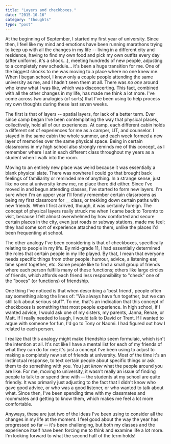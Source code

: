 ```yaml
---
title: "Layers and checkboxes."
date: "2015-10-16"
category: "thoughts"
type: "post"
---
```


At the beginning of September, I started my first year of university. Since then, I feel like my mind and emotions have been running marathons trying to keep up with all the changes in my life -- living in a different city and residence, having to find my own food and pick my own outfits every day (after uniforms, it's a shock...), meeting hundreds of new people, adjusting to a completely new schedule... it's been a huge transition for me. One of the biggest shocks to me was moving to a place where no one knew me. When I began school, I knew only a couple people attending the same university as me, and I hadn't seen them at all. There was _no one_ around who knew what I was like, which was disconcerting. This fact, combined with all the other changes in my life, has made me think a lot more. I've come across two analogies (of sorts) that I've been using to help process my own thoughts during these last seven weeks.

The first is that of layers -- spatial layers, for lack of a better term. Ever since camp began I've been contemplating the way that physical places, collectively, hold all of our experiences. At camp, each different cabin holds a different set of experiences for me as a camper, LIT, and counselor. I stayed in the same cabin the whole summer, and each week formed a new layer of memories over the same physical space. Being in certain classrooms in my high school also strongly reminds me of this concept, as I remember where I sat in each different class throughout my years as a student when I walk into the room.

Moving to an entirely new place was weird because it was essentially a blank physical slate. There was nowhere I could go that brought back feelings of familiarity or reminded me of anything. In a strange sense, just like no one at university knew me, no place there did either. Since I've moved in and begun attending classes, I've started to form new layers. I'm sure when I'm an upper year I'll fondly remember certain classrooms as being my first classroom for \_\_ class, or trekking down certain paths with new friends. When I first arrived, though, it was certainly foreign. The concept of physical layers really struck me when I came back to Toronto to visit, because I felt almost overwhelmed by how comforted and secure certain places in the city, even just roads or subway stations, made me feel; they had some sort of experience attached to them, unlike the places I'd been frequenting at school.

The other analogy I've been considering is that of checkboxes, specifically relating to people in my life. By mid-grade 11, I had essentially determined the roles that certain people in my life played. By that, I mean that everyone needs specific things from other people: humour, advice, a listening ear, time spent together, etc. Some people like to find a small group of friends where each person fulfills many of these functions; others like large circles of friends, which affords each friend less responsibility to "check" one of the "boxes" (or functions) of friendship.

One thing I've noticed is that when describing a 'best friend', people often say something along the lines of: "We always have fun together, but we can still talk about serious stuff". To me, that's an indication that this concept of checkboxes is something that most people experience. In high school, if I wanted advice, I would ask one of my sisters, my parents, Janna, Renae, or Matt. If I really needed to laugh, I would talk to David or Trent. If I wanted to argue with someone for fun, I'd go to Tony or Naomi. I had figured out how I related to each person.

I realize that this analogy might make friendship seem formulaic, which isn't the intention at all. It's not like I have a mental list for each of my friends of what they can do for me; it's just a concept I've been using to adjust to making a completely new set of friends at university. Most of the time it's an instinctual response, to text certain people about specific things or ask them to do something with you. You just _know_ what the people around you are like. For me, moving to university, it wasn't really an issue of finding people to talk to or spend time with -- the students at my school are quite friendly. It was primarily just adjusting to the fact that I didn't know who gave good advice, or who was a good listener, or who wanted to talk about what. Since then, I've been spending time with my classmates and roommates and getting to know them, which makes me feel a lot more comfortable.

Anyways, these are just two of the ideas I've been using to consider all the changes in my life at the moment. I feel good about the way the year has progressed so far -- it's been challenging, but both my classes and the experience itself have been forcing me to think and examine life a lot more. I'm looking forward to what the second half of the term holds!
